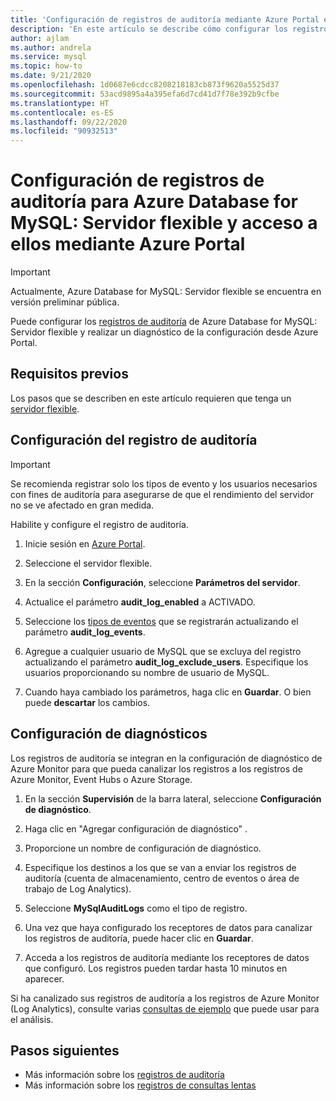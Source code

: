```yaml
---
title: 'Configuración de registros de auditoría mediante Azure Portal en Azure Database for MySQL: Servidor flexible'
description: 'En este artículo se describe cómo configurar los registros de auditoría en Azure Database for MySQL: Servidor flexible y acceder a ellos mediante Azure Portal.'
author: ajlam
ms.author: andrela
ms.service: mysql
ms.topic: how-to
ms.date: 9/21/2020
ms.openlocfilehash: 1d0687e6cdcc8208218183cb873f9620a5525d37
ms.sourcegitcommit: 53acd9895a4a395efa6d7cd41d7f78e392b9cfbe
ms.translationtype: HT
ms.contentlocale: es-ES
ms.lasthandoff: 09/22/2020
ms.locfileid: "90932513"
---
```

# <a name="configure-and-access-audit-logs-for-azure-database-for-mysql---flexible-server-using-the-azure-portal"></a>Configuración de registros de auditoría para Azure Database for MySQL: Servidor flexible y acceso a ellos mediante Azure Portal

> [!IMPORTANT]
> Actualmente, Azure Database for MySQL: Servidor flexible se encuentra en versión preliminar pública.

Puede configurar los [registros de auditoría](concepts-audit-logs.md) de Azure Database for MySQL: Servidor flexible y realizar un diagnóstico de la configuración desde Azure Portal.

## <a name="prerequisites"></a>Requisitos previos
Los pasos que se describen en este artículo requieren que tenga un [servidor flexible](quickstart-create-server-portal.md).

## <a name="configure-audit-logging"></a>Configuración del registro de auditoría

>[!IMPORTANT]
> Se recomienda registrar solo los tipos de evento y los usuarios necesarios con fines de auditoría para asegurarse de que el rendimiento del servidor no se ve afectado en gran medida.

Habilite y configure el registro de auditoría.

1. Inicie sesión en [Azure Portal](https://portal.azure.com/).

1. Seleccione el servidor flexible.

1. En la sección **Configuración**, seleccione **Parámetros del servidor**.
    <!--:::image type="content" source="./media/howto-configure-audit-logs-portal/server-parameters.png" alt-text="Server parameters":::-->

1. Actualice el parámetro **audit_log_enabled** a ACTIVADO.
    <!-- :::image type="content" source="./media/howto-configure-audit-logs-portal/audit-log-enabled.png" alt-text="Enable audit logs":::-->

1. Seleccione los [tipos de eventos](concepts-audit-logs.md#configure-audit-logging) que se registrarán actualizando el parámetro **audit_log_events**.
    <!-- :::image type="content" source="./media/howto-configure-audit-logs-portal/audit-log-events.png" alt-text="Audit log events":::-->

1. Agregue a cualquier usuario de MySQL que se excluya del registro actualizando el parámetro **audit_log_exclude_users**. Especifique los usuarios proporcionando su nombre de usuario de MySQL.
    <!--:::image type="content" source="./media/howto-configure-audit-logs-portal/audit-log-exclude-users.png" alt-text="Audit log exclude users":::-->

1. Cuando haya cambiado los parámetros, haga clic en **Guardar**. O bien puede **descartar** los cambios.
    <!--:::image type="content" source="./media/howto-configure-audit-logs-portal/save-parameters.png" alt-text="Save":::-->

## <a name="set-up-diagnostics"></a>Configuración de diagnósticos

Los registros de auditoría se integran en la configuración de diagnóstico de Azure Monitor para que pueda canalizar los registros a los registros de Azure Monitor, Event Hubs o Azure Storage.

1. En la sección **Supervisión** de la barra lateral, seleccione **Configuración de diagnóstico**.

1. Haga clic en "Agregar configuración de diagnóstico"  .<!-- :::image type="content" source="./media/howto-configure-audit-logs-portal/add-diagnostic-setting.png" alt-text="Add diagnostic setting":::-->

1. Proporcione un nombre de configuración de diagnóstico.

1. Especifique los destinos a los que se van a enviar los registros de auditoría (cuenta de almacenamiento, centro de eventos o área de trabajo de Log Analytics).

1. Seleccione **MySqlAuditLogs** como el tipo de registro.
    <!-- :::image type="content" source="./media/howto-configure-audit-logs-portal/configure-diagnostic-setting.png" alt-text="Configure diagnostic setting"::: -->

1. Una vez que haya configurado los receptores de datos para canalizar los registros de auditoría, puede hacer clic en **Guardar**.
    <!-- :::image type="content" source="./media/howto-configure-audit-logs-portal/save-diagnostic-setting.png" alt-text="Save diagnostic setting":::-->

1. Acceda a los registros de auditoría mediante los receptores de datos que configuró. Los registros pueden tardar hasta 10 minutos en aparecer.

Si ha canalizado sus registros de auditoría a los registros de Azure Monitor (Log Analytics), consulte varias [consultas de ejemplo](concepts-audit-logs.md#analyze-logs-in-azure-monitor-logs) que puede usar para el análisis.  

## <a name="next-steps"></a>Pasos siguientes

- Más información sobre los [registros de auditoría](concepts-audit-logs.md)
- Más información sobre los [registros de consultas lentas](concepts-slow-query-logs.md)
<!-- - Learn how to configure audit logs in the [Azure CLI](howto-configure-audit-logs-cli.md)-->